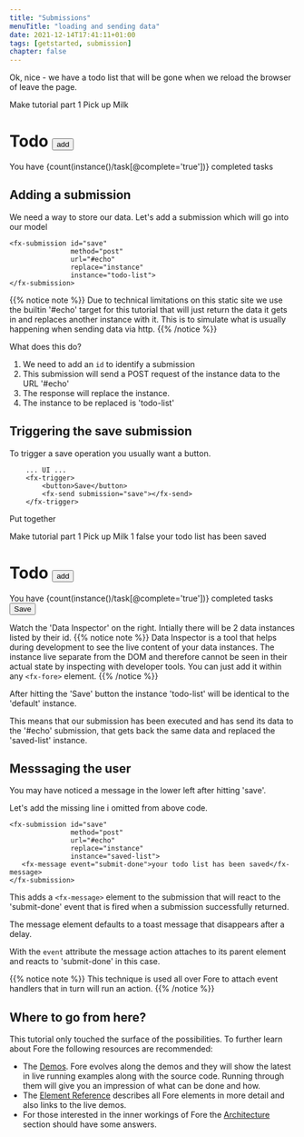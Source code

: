 ```yaml
---
title: "Submissions"
menuTitle: "loading and sending data"
date: 2021-12-14T17:41:11+01:00
tags: [getstarted, submission]
chapter: false
---
```


Ok, nice - we have a todo list that will be gone when we reload the browser 
of leave the page.

<fx-fore id="todo">
    <fx-model id="record">
        <fx-instance>
            <data>
                <task complete="false" due="2022-06-05">Make tutorial part 1</task>
                <task complete="false" due="2022-06-15">Pick up Milk</task>
                <template>
                    <task complete="false" due="">new task</task>
                </template>
            </data>
        </fx-instance>
        <fx-bind ref="task" constraint="string-length(.) > 0" alert="what's your todo?"></fx-bind>
    </fx-model>
    <h1>Todo
        <fx-trigger class="btn add">
            <button>add</button>
            <fx-insert ref="task" at="1" position="before" origin="template/task"></fx-insert>
            <fx-refresh></fx-refresh>
        </fx-trigger>
    </h1>
    <div class="info">
        You have {count(instance()/task[@complete='true'])} completed tasks
    </div>
    <fx-repeat id="task" ref="task">
        <template>
            <div>
                <fx-control ref="@complete" value-prop="checked" update-event="input">
                    <input class="widget" type="checkbox">
                </fx-control>
                <fx-control class="{@complete}" id="task" ref="."></fx-control>
                <fx-control ref="@due">
                    <input type="date">
                </fx-control>
                <fx-trigger class="btn delete">
                    <button>delete</button>
                    <fx-delete ref="."></fx-delete>
                </fx-trigger>
            </div>
        </template>
    </fx-repeat>
</fx-fore>

## Adding a submission

We need a way to store our data. Let's add a submission which 
will go into our model

```
<fx-submission id="save"
               method="post"
               url="#echo"
               replace="instance"
               instance="todo-list">
</fx-submission> 
```

{{% notice note %}}
Due to technical limitations on this static site we use the builtin
'#echo' target for this tutorial that will just return the data it gets in and replaces 
another instance with it. This is to simulate what is usually happening when sending data via http. 
{{% /notice %}}

What does this do?
1. We need to add an `id` to identify a submission
1. This submission will send a POST request
of the instance data to the URL '#echo'
1. The response will replace the instance. 
1. The instance to be replaced is 'todo-list' 

## Triggering the save submission 
To trigger a save operation you usually want a button.

```
    ... UI ...
    <fx-trigger>
        <button>Save</button>
        <fx-send submission="save"></fx-send>
    </fx-trigger>
``` 

Put together

<fx-fore id="todo">
    <fx-model id="record">
        <fx-instance>
            <data>
                <task complete="false" due="2022-06-05">Make tutorial part 1</task>
                <task complete="false" due="2022-06-15">Pick up Milk</task>
                <template>
                    <task complete="false" due="">new task</task>
                </template>
                <count>1</count>
                <showclosed>false</showclosed>
            </data>
        </fx-instance>
        <fx-instance id="saved-list">
            <data></data>
        </fx-instance>
        <fx-bind ref="task" constraint="string-length(.) > 0" alert="what's your todo?"></fx-bind>
        <fx-submission id="save"
                       method="post"
                       url="#echo"
                       replace="instance"
                       instance="saved-list">
           <fx-message event="submit-done">your todo list has been saved</fx-message>
        </fx-submission> 
    </fx-model>
    <h1>Todo
        <fx-trigger class="btn add">
            <button>add</button>
            <fx-insert ref="task" at="1" position="before" origin="template/task"></fx-insert>
            <fx-refresh></fx-refresh>
        </fx-trigger>
    </h1>
    <div class="info">
        You have {count(instance()/task[@complete='true'])} completed tasks
    </div>
    <fx-repeat id="task" ref="task">
        <template>
            <div>
                <fx-control ref="@complete" value-prop="checked" update-event="input">
                    <input class="widget" type="checkbox">
                </fx-control>
                <fx-control class="{@complete}" id="task" ref="."></fx-control>
                <fx-control ref="@due">
                    <input type="date">
                </fx-control>
                <fx-trigger class="btn delete">
                    <button>delete</button>
                    <fx-delete ref="."></fx-delete>
                </fx-trigger>
            </div>
        </template>
    </fx-repeat>
    <fx-trigger class="save">
        <button>Save</button>
        <fx-send submission="save"></fx-send>
    </fx-trigger>
    <fx-inspector open></fx-inspector>
</fx-fore>

Watch the 'Data Inspector' on the right. Intially there will be 2 data instances listed by their id.
{{% notice note %}}
Data Inspector is a tool that helps during development to see the live content of your data instances. 
The instance live separate from the DOM and therefore cannot be seen in their actual state by inspecting
with developer tools.
You can just add it within any `<fx-fore>` element.
{{% /notice %}}

After hitting the 'Save' button the instance 'todo-list' will be identical to the 'default' instance.

This means that our submission has been executed and has send its data to the '#echo' submission, that gets back the 
same data and replaced the 'saved-list' instance.

## Messsaging the user

You may have noticed a message in the lower left after hitting 'save'.

Let's add the missing line i omitted from above code.
```
<fx-submission id="save"
               method="post"
               url="#echo"
               replace="instance"
               instance="saved-list">
   <fx-message event="submit-done">your todo list has been saved</fx-message>
</fx-submission> 
```

This adds a `<fx-message>` element to the submission that will react to the 'submit-done' event
that is fired when a submission successfully returned. 

The message element defaults to a toast message
that disappears after a delay. 

With the `event` attribute the message action attaches to its parent element and reacts to 'submit-done' in this case. 

{{% notice note %}}
This technique is used all over Fore to attach event handlers that in turn will run an action.
{{% /notice %}}

## Where to go from here?

This tutorial only touched the surface of the possibilities. To further learn about Fore the following 
resources are recommended:

* The <a href="https://jinntec.github.io/Fore/doc/demos.html" target="_blank">Demos</a>. Fore evolves along the demos and they will show the latest in live running examples along 
with the source code. Running through them will give you an impression of what can be done and how.
* The [Element Reference](../../elements/) describes all Fore elements in more detail and also links to 
the live demos.
* For those interested in the inner workings of Fore the [Architecture](../../architecture/) section should have some answers.





